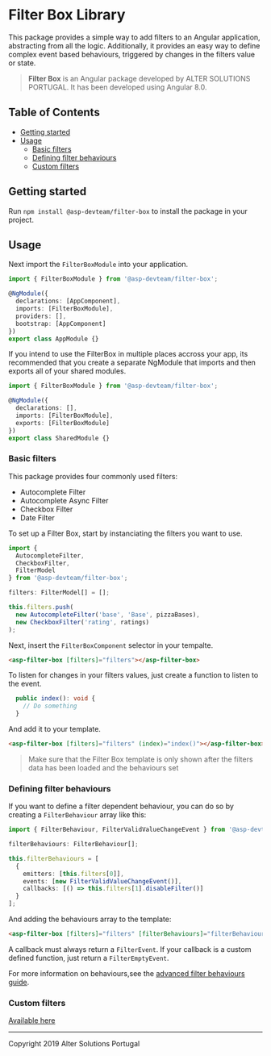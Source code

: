 # Filter Box Library

This package provides a simple way to add filters to an Angular application, abstracting from all the logic.
Additionally, it provides an easy way to define complex event based behaviours, triggered by changes in the filters value or state.

> **Filter Box** is an Angular package developed by ALTER SOLUTIONS PORTUGAL. It has been developed using Angular 8.0.

## Table of Contents

- [Getting started](#getting-started)
- [Usage](#usage)
  - [Basic filters](#basic-filters)
  - [Defining filter behaviours](#defining-filter-behaviours)
  - [Custom filters](#custom-filters)

## Getting started

Run `npm install @asp-devteam/filter-box` to install the package in your project.

## Usage

Next import the `FilterBoxModule` into your application.

```typescript
import { FilterBoxModule } from '@asp-devteam/filter-box';

@NgModule({
  declarations: [AppComponent],
  imports: [FilterBoxModule],
  providers: [],
  bootstrap: [AppComponent]
})
export class AppModule {}
```

If you intend to use the FilterBox in multiple places accross your app, its recommended that you create a separate NgModule that imports and then exports all of your shared modules.

```typescript
import { FilterBoxModule } from '@asp-devteam/filter-box';

@NgModule({
  declarations: [],
  imports: [FilterBoxModule],
  exports: [FilterBoxModule]
})
export class SharedModule {}
```

### Basic filters

This package provides four commonly used filters:

<ul>
    <li>Autocomplete Filter</li>
    <li>Autocomplete Async Filter</li>
    <li>Checkbox Filter</li>
    <li>Date Filter</li>
</ul>

To set up a Filter Box, start by instanciating the filters you want to use.

```typescript
import {
  AutocompleteFilter,
  CheckboxFilter,
  FilterModel
} from '@asp-devteam/filter-box';

filters: FilterModel[] = [];

this.filters.push(
  new AutocompleteFilter('base', 'Base', pizzaBases),
  new CheckboxFilter('rating', ratings)
);
```

Next, insert the `FilterBoxComponent` selector in your tempalte.

```html
<asp-filter-box [filters]="filters"></asp-filter-box>
```

To listen for changes in your filters values, just create a function to listen to the event.

```typescript
  public index(): void {
    // Do something
  }
```

And add it to your template.

```html
<asp-filter-box [filters]="filters" (index)="index()"></asp-filter-box>
```

> Make sure that the Filter Box template is only shown after the filters data has been loaded and the behaviours set

### Defining filter behaviours

If you want to define a filter dependent behaviour, you can do so by creating a `FilterBehaviour` array like this:

```typescript
import { FilterBehaviour, FilterValidValueChangeEvent } from '@asp-devteam/filter-box';

filterBehaviours: FilterBehaviour[];

this.filterBehaviours = [
  {
    emitters: [this.filters[0]],
    events: [new FilterValidValueChangeEvent()],
    callbacks: [() => this.filters[1].disableFilter()]
  }
];
```

And adding the behaviours array to the template:

```html
<asp-filter-box [filters]="filters" [filterBehaviours]="filterBehaviours" (index)="index(true)"></asp-filter-box>
```

A callback must always return a `FilterEvent`. If your callback is a custom defined function, just return a `FilterEmptyEvent`.

For more information on behaviours,see the [advanced filter behaviours guide](./docs/advanced-filter-behaviours.md).

### Custom filters

[Available here](./docs/custom-filters.md)

---

Copyright 2019 Alter Solutions Portugal
